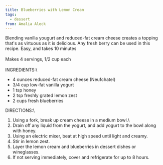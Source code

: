 ```yaml
---
title: Blueberries with Lemon Cream
tags:
  - dessert
from: Amalia Aleck
---
```

Blending vanilla yougurt and reduced-fat cream cheese creates a topping that\'s as virtuous as it is delicious. Any fresh berry can be used in this recipe. Easy, and takes 10 minutes\
\
Makes 4 servings, 1/2 cup each\
\
INGREDIENTS:\

-   4 ounces reduced-fat cream cheese (Neufchatel)
-   3/4 cup low-fat vanilla yogurt
-   1 tsp honey
-   2 tsp freshly grated lemon zest
-   2 cups fresh blueberries

DIRECTIONS:\

1.  Using a fork, break up cream cheese in a medium bowl.\
2.  Drain off any liquid from the yogurt, and add yogurt to the bowl along with honey.
3.  Using an electric mixer, beat at high speed until light and creamy.
4.  Stir in lemon zest.
5.  Layer the lemon cream and blueberries in dessert dishes or wineglasses.
6.  If not serving immediately, cover and refrigerate for up to 8 hours.
